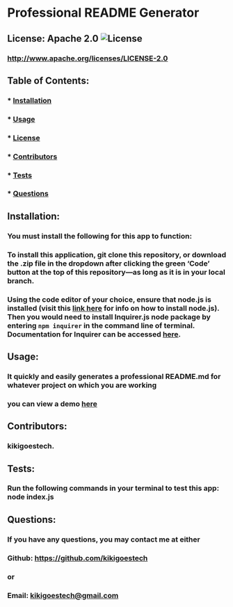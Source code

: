 # Professional README Generator

## License: Apache 2.0  ![License](https://img.shields.io/badge/License-Apache%202.0-blue.svg)
  ### http://www.apache.org/licenses/LICENSE-2.0

  ## Table of Contents:
  ###  * [Installation](#installation)
  ###  * [Usage](#usage)
  ###  * [License](#license)
  ###  * [Contributors](#contributors)
  ###  * [Tests](#tests)
  ###  * [Questions](#questions)

  ## Installation:
  ### You must install the following for this app to function:
  ### To install this application, git clone this repository, or download the .zip file in the dropdown after clicking the green ‘Code’ button at the top of this repository—as long as it is in your local branch.

  ### Using the code editor of your choice, ensure that **node.js** is installed (visit this [link here](https://nodejs.dev/learn/how-to-install-nodejs) for info on how to install **node.js**). Then you would need to install **Inquirer.js** node package by entering `npm inquirer` in the command line of terminal. Documentation for **Inquirer** can be accessed [here](https://www.npmjs.com/package/inquirer).

  ## Usage:
  ### It quickly and easily generates a professional README.md for whatever project on which you are working

  ### you can view a demo [here](file:///Users/christiangarcia/Downloads/Untitled_%20Aug%2011,%202022%209_41%20PM.webm)

  ## Contributors:
  ### kikigoestech.

  ## Tests:
  ### Run the following commands in your terminal to test this app: node index.js
  

  ## Questions:
  ### If you have any questions, you may contact me at either
  ### Github: https://github.com/kikigoestech
  ### or
  ### Email: kikigoestech@gmail.com
